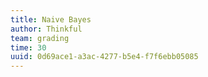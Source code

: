 ```yaml
---
title: Naive Bayes
author: Thinkful
team: grading
time: 30
uuid: 0d69ace1-a3ac-4277-b5e4-f7f6ebb05085
---
```


<jupyter notebook-name="naive_bayes" course-code="DSBC" />

